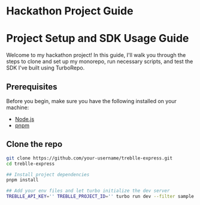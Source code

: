 
# Hackathon Project Guide


# Project Setup and SDK Usage Guide

Welcome to my hackathon project! In this guide, I'll walk you through the steps to clone and set up my monorepo, run necessary scripts, and test the SDK I've built using TurboRepo.

## Prerequisites

Before you begin, make sure you have the following installed on your machine:

- [Node.js](https://nodejs.org/)
- [pnpm](https://pnpm.js.org/)

## Clone the repo

```bash
git clone https://github.com/your-username/treblle-express.git
cd treblle-express

## Install project dependencies
pnpm install

## Add your env files and let turbo initialize the dev server
TREBLLE_API_KEY='' TREBLLE_PROJECT_ID='' turbo run dev --filter sample

```
